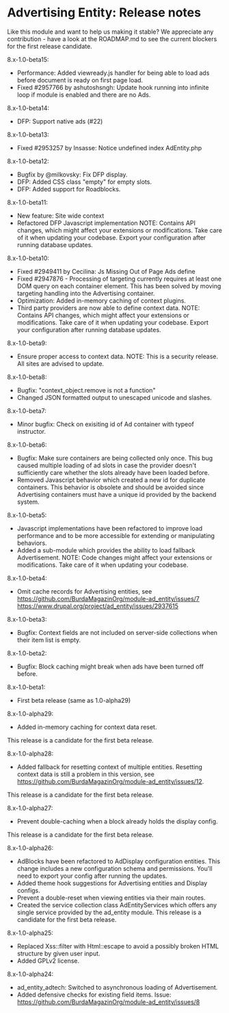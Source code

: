 # Advertising Entity: Release notes

Like this module and want to help us making it stable?
We appreciate any contribution - have a look at the ROADMAP.md
to see the current blockers for the first release candidate.

8.x-1.0-beta15:
- Performance: Added viewready.js handler for being able to load
  ads before document is ready on first page load.
- Fixed #2957766 by ashutoshsngh: Update hook running into infinite
  loop if module is enabled and there are no Ads.

8.x-1.0-beta14:
- DFP: Support native ads (#22)

8.x-1.0-beta13:
- Fixed #2953257 by Insasse: Notice undefined index AdEntity.php

8.x-1.0-beta12:
- Bugfix by @milkovsky: Fix DFP display.
- DFP: Added CSS class "empty" for empty slots.
- DFP: Added support for Roadblocks.

8.x-1.0-beta11:
- New feature: Site wide context
- Refactored DFP Javascript implementation
NOTE: Contains API changes, which might affect your extensions or modifications.
Take care of it when updating your codebase. Export your configuration after
running database updates.

8.x-1.0-beta10:
- Fixed #2949411 by Cecilina: Js Missing Out of Page Ads define
- Fixed #2947876 - Processing of targeting currently requires
  at least one DOM query on each container element. This has been solved
  by moving targeting handling into the Advertising container.
- Optimization: Added in-memory caching of context plugins.
- Third party providers are now able to define context data.
NOTE: Contains API changes, which might affect your extensions or modifications.
Take care of it when updating your codebase. Export your configuration after
running database updates.

8.x-1.0-beta9:
- Ensure proper access to context data.
NOTE: This is a security release. All sites are advised to update.

8.x-1.0-beta8:
- Bugfix: "context_object.remove is not a function"
- Changed JSON formatted output to unescaped unicode and slashes.

8.x-1.0-beta7:
- Minor bugfix: Check on exisiting id of Ad container with typeof instructor.

8.x-1.0-beta6:
- Bugfix: Make sure containers are being collected only once.
  This bug caused multiple loading of ad slots in case the provider
  doesn't sufficiently care whether the slots already have been loaded before.
- Removed Javascript behavior which created a new id for duplicate containers.
  This behavior is obsolete and should be avoided since Advertising containers
  must have a unique id provided by the backend system.

8.x-1.0-beta5:
- Javascript implementations have been refactored to improve load performance
  and to be more accessible for extending or manipulating behaviors.
- Added a sub-module which provides the ability to load fallback Advertisement.
NOTE: Code changes might affect your extensions or modifications.
Take care of it when updating your codebase.

8.x-1.0-beta4:
- Omit cache records for Advertising entities, see
  https://github.com/BurdaMagazinOrg/module-ad_entity/issues/7
  https://www.drupal.org/project/ad_entity/issues/2937615

8.x-1.0-beta3:
- Bugfix: Context fields are not included on server-side collections
  when their item list is empty.

8.x-1.0-beta2:
- Bugfix: Block caching might break when ads have been turned off before.

8.x-1.0-beta1:
- First beta release (same as 1.0-alpha29)

8.x-1.0-alpha29:
- Added in-memory caching for context data reset.

This release is a candidate for the first beta release.

8.x-1.0-alpha28:
- Added fallback for resetting context of multiple entities.
  Resetting context data is still a problem in this version, see
  https://github.com/BurdaMagazinOrg/module-ad_entity/issues/12.

This release is a candidate for the first beta release.

8.x-1.0-alpha27:
- Prevent double-caching when a block already holds the display config.

This release is a candidate for the first beta release.

8.x-1.0-alpha26:
- AdBlocks have been refactored to AdDisplay configuration entities.
  This change includes a new configuration schema and permissions.
  You'll need to export your config after running the updates.
- Added theme hook suggestions for Advertising entities and Display configs.
- Prevent a double-reset when viewing entities via their main routes.
- Created the service collection class AdEntityServices which offers
  any single service provided by the ad_entity module.
This release is a candidate for the first beta release.

8.x-1.0-alpha25:
- Replaced Xss::filter with Html::escape to avoid a possibly broken
  HTML structure by given user input.
- Added GPLv2 license.

8.x-1.0-alpha24:
- ad_entity_adtech: Switched to asynchronous loading of Advertisement.
- Added defensive checks for existing field items.
  Issue: https://github.com/BurdaMagazinOrg/module-ad_entity/issues/8
